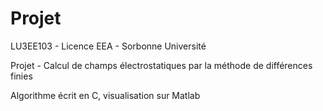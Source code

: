 # Projet 

LU3EE103 - Licence EEA - Sorbonne Université

Projet - Calcul de champs électrostatiques par la méthode de différences finies

Algorithme écrit en C, visualisation sur Matlab



